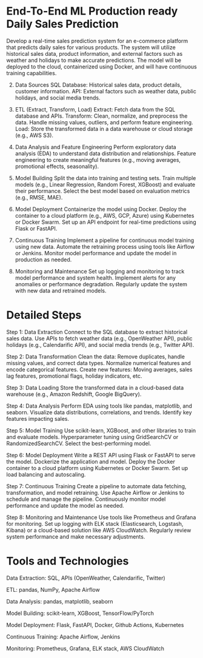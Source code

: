 # End-To-End ML Production ready Daily Sales Prediction

Develop a real-time sales prediction system for an e-commerce platform that predicts daily sales for various products. The system will utilize historical sales data, product information, and external factors such as weather and holidays to make accurate predictions. The model will be deployed to the cloud, containerized using Docker, and will have continuous training capabilities.

2. Data Sources
SQL Database: Historical sales data, product details, customer information.
API: External factors such as weather data, public holidays, and social media trends.

4. ETL (Extract, Transform, Load)
Extract: Fetch data from the SQL database and APIs.
Transform: Clean, normalize, and preprocess the data. Handle missing values, outliers, and perform feature engineering.
Load: Store the transformed data in a data warehouse or cloud storage (e.g., AWS S3).

6. Data Analysis and Feature Engineering
Perform exploratory data analysis (EDA) to understand data distribution and relationships.
Feature engineering to create meaningful features (e.g., moving averages, promotional effects, seasonality).

8. Model Building
Split the data into training and testing sets.
Train multiple models (e.g., Linear Regression, Random Forest, XGBoost) and evaluate their performance.
Select the best model based on evaluation metrics (e.g., RMSE, MAE).

10. Model Deployment
Containerize the model using Docker.
Deploy the container to a cloud platform (e.g., AWS, GCP, Azure) using Kubernetes or Docker Swarm.
Set up an API endpoint for real-time predictions using Flask or FastAPI.

12. Continuous Training
Implement a pipeline for continuous model training using new data.
Automate the retraining process using tools like Airflow or Jenkins.
Monitor model performance and update the model in production as needed.

14. Monitoring and Maintenance
Set up logging and monitoring to track model performance and system health.
Implement alerts for any anomalies or performance degradation.
Regularly update the system with new data and retrained models.

# Detailed Steps

Step 1: Data Extraction
Connect to the SQL database to extract historical sales data.
Use APIs to fetch weather data (e.g., OpenWeather API), public holidays (e.g., Calendarific API), and social media trends (e.g., Twitter API).

Step 2: Data Transformation
Clean the data: Remove duplicates, handle missing values, and correct data types.
Normalize numerical features and encode categorical features.
Create new features: Moving averages, sales lag features, promotional flags, holiday indicators, etc.

Step 3: Data Loading
Store the transformed data in a cloud-based data warehouse (e.g., Amazon Redshift, Google BigQuery).

Step 4: Data Analysis
Perform EDA using tools like pandas, matplotlib, and seaborn.
Visualize data distributions, correlations, and trends.
Identify key features impacting sales.

Step 5: Model Training
Use scikit-learn, XGBoost, and other libraries to train and evaluate models.
Hyperparameter tuning using GridSearchCV or RandomizedSearchCV.
Select the best-performing model.

Step 6: Model Deployment
Write a REST API using Flask or FastAPI to serve the model.
Dockerize the application and model.
Deploy the Docker container to a cloud platform using Kubernetes or Docker Swarm.
Set up load balancing and autoscaling.

Step 7: Continuous Training
Create a pipeline to automate data fetching, transformation, and model retraining.
Use Apache Airflow or Jenkins to schedule and manage the pipeline.
Continuously monitor model performance and update the model as needed.

Step 8: Monitoring and Maintenance
Use tools like Prometheus and Grafana for monitoring.
Set up logging with ELK stack (Elasticsearch, Logstash, Kibana) or a cloud-based solution like AWS CloudWatch.
Regularly review system performance and make necessary adjustments.

# Tools and Technologies

Data Extraction: SQL, APIs (OpenWeather, Calendarific, Twitter)

ETL: pandas, NumPy, Apache Airflow

Data Analysis: pandas, matplotlib, seaborn

Model Building: scikit-learn, XGBoost, TensorFlow/PyTorch

Model Deployment: Flask, FastAPI, Docker, Github Actions, Kubernetes

Continuous Training: Apache Airflow, Jenkins

Monitoring: Prometheus, Grafana, ELK stack, AWS CloudWatch
